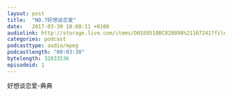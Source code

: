 ```yaml
---
layout: post
title:  "NO.7好想谈恋爱"
date:   2017-03-30 18:08:11 +0100
audiolink: http://storage.live.com/items/D01E0518BC828098%21167241?filename=likelove.mp4
categories: podcast 
podcasttype: audio/mpeg
podcastlength: "00:03:30"
bytelength: 32833536
episodeid: 1
---
```

好想谈恋爱-典典